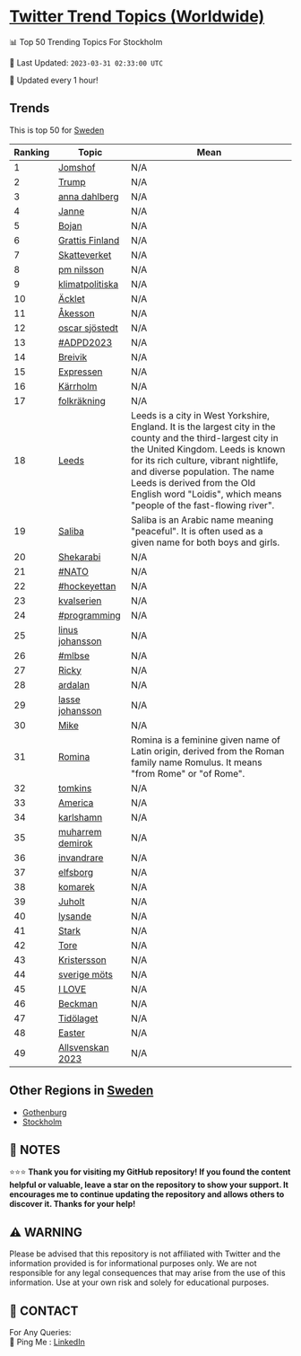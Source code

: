 [Twitter Trend Topics (Worldwide)](https://github.com/ErcinDedeoglu/Twitter-Trend-Topics)
==========


📊 Top 50 Trending Topics For Stockholm

📆 Last Updated: `2023-03-31 02:33:00 UTC`

🔧 Updated every 1 hour!


## Trends

This is top 50 for [Sweden](</Sweden>)

| Ranking | Topic | Mean |
| ------- | ------------ | ------------ |
| 1 | [Jomshof](http://twitter.com/search?q=Jomshof) | N/A |
| 2 | [Trump](http://twitter.com/search?q=Trump) | N/A |
| 3 | [anna dahlberg](http://twitter.com/search?q=anna+dahlberg) | N/A |
| 4 | [Janne](http://twitter.com/search?q=Janne) | N/A |
| 5 | [Bojan](http://twitter.com/search?q=Bojan) | N/A |
| 6 | [Grattis Finland](http://twitter.com/search?q=Grattis+Finland) | N/A |
| 7 | [Skatteverket](http://twitter.com/search?q=Skatteverket) | N/A |
| 8 | [pm nilsson](http://twitter.com/search?q=pm+nilsson) | N/A |
| 9 | [klimatpolitiska](http://twitter.com/search?q=klimatpolitiska) | N/A |
| 10 | [Äcklet](http://twitter.com/search?q=%c3%84cklet) | N/A |
| 11 | [Åkesson](http://twitter.com/search?q=%c3%85kesson) | N/A |
| 12 | [oscar sjöstedt](http://twitter.com/search?q=oscar+sj%c3%b6stedt) | N/A |
| 13 | [#ADPD2023](http://twitter.com/search?q=%23ADPD2023) | N/A |
| 14 | [Breivik](http://twitter.com/search?q=Breivik) | N/A |
| 15 | [Expressen](http://twitter.com/search?q=Expressen) | N/A |
| 16 | [Kärrholm](http://twitter.com/search?q=K%c3%a4rrholm) | N/A |
| 17 | [folkräkning](http://twitter.com/search?q=folkr%c3%a4kning) | N/A |
| 18 | [Leeds](http://twitter.com/search?q=Leeds) | Leeds is a city in West Yorkshire, England. It is the largest city in the county and the third-largest city in the United Kingdom. Leeds is known for its rich culture, vibrant nightlife, and diverse population. The name Leeds is derived from the Old English word "Loidis", which means "people of the fast-flowing river". |
| 19 | [Saliba](http://twitter.com/search?q=Saliba) | Saliba is an Arabic name meaning "peaceful". It is often used as a given name for both boys and girls. |
| 20 | [Shekarabi](http://twitter.com/search?q=Shekarabi) | N/A |
| 21 | [#NATO](http://twitter.com/search?q=%23NATO) | N/A |
| 22 | [#hockeyettan](http://twitter.com/search?q=%23hockeyettan) | N/A |
| 23 | [kvalserien](http://twitter.com/search?q=kvalserien) | N/A |
| 24 | [#programming](http://twitter.com/search?q=%23programming) | N/A |
| 25 | [linus johansson](http://twitter.com/search?q=linus+johansson) | N/A |
| 26 | [#mlbse](http://twitter.com/search?q=%23mlbse) | N/A |
| 27 | [Ricky](http://twitter.com/search?q=Ricky) | N/A |
| 28 | [ardalan](http://twitter.com/search?q=ardalan) | N/A |
| 29 | [lasse johansson](http://twitter.com/search?q=lasse+johansson) | N/A |
| 30 | [Mike](http://twitter.com/search?q=Mike) | N/A |
| 31 | [Romina](http://twitter.com/search?q=Romina) | Romina is a feminine given name of Latin origin, derived from the Roman family name Romulus. It means "from Rome" or "of Rome". |
| 32 | [tomkins](http://twitter.com/search?q=tomkins) | N/A |
| 33 | [America](http://twitter.com/search?q=America) | N/A |
| 34 | [karlshamn](http://twitter.com/search?q=karlshamn) | N/A |
| 35 | [muharrem demirok](http://twitter.com/search?q=muharrem+demirok) | N/A |
| 36 | [invandrare](http://twitter.com/search?q=invandrare) | N/A |
| 37 | [elfsborg](http://twitter.com/search?q=elfsborg) | N/A |
| 38 | [komarek](http://twitter.com/search?q=komarek) | N/A |
| 39 | [Juholt](http://twitter.com/search?q=Juholt) | N/A |
| 40 | [lysande](http://twitter.com/search?q=lysande) | N/A |
| 41 | [Stark](http://twitter.com/search?q=Stark) | N/A |
| 42 | [Tore](http://twitter.com/search?q=Tore) | N/A |
| 43 | [Kristersson](http://twitter.com/search?q=Kristersson) | N/A |
| 44 | [sverige möts](http://twitter.com/search?q=sverige+m%c3%b6ts) | N/A |
| 45 | [I LOVE](http://twitter.com/search?q=I+LOVE) | N/A |
| 46 | [Beckman](http://twitter.com/search?q=Beckman) | N/A |
| 47 | [Tidölaget](http://twitter.com/search?q=Tid%c3%b6laget) | N/A |
| 48 | [Easter](http://twitter.com/search?q=Easter) | N/A |
| 49 | [Allsvenskan 2023](http://twitter.com/search?q=Allsvenskan+2023) | N/A |



## Other Regions in [Sweden](</Sweden>)

* [Gothenburg](</Sweden/Gothenburg.md>)
* [Stockholm](</Sweden/Stockholm.md>)



## 📝 NOTES

⭐⭐⭐ **Thank you for visiting my GitHub repository! If you found the content helpful or valuable, leave a star on the repository to show your support. It encourages me to continue updating the repository and allows others to discover it. Thanks for your help!**


## ⚠️ WARNING

Please be advised that this repository is not affiliated with Twitter and the information provided is for informational purposes only. We are not responsible for any legal consequences that may arise from the use of this information. Use at your own risk and solely for educational purposes.


## 📨 CONTACT

 For Any Queries:  
            🏓 Ping Me : [LinkedIn](https://www.linkedin.com/in/ercindedeoglu/)
